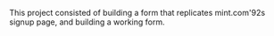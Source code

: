 This project consisted of building a form that replicates mint.com\'92s signup page, and building a working form.
